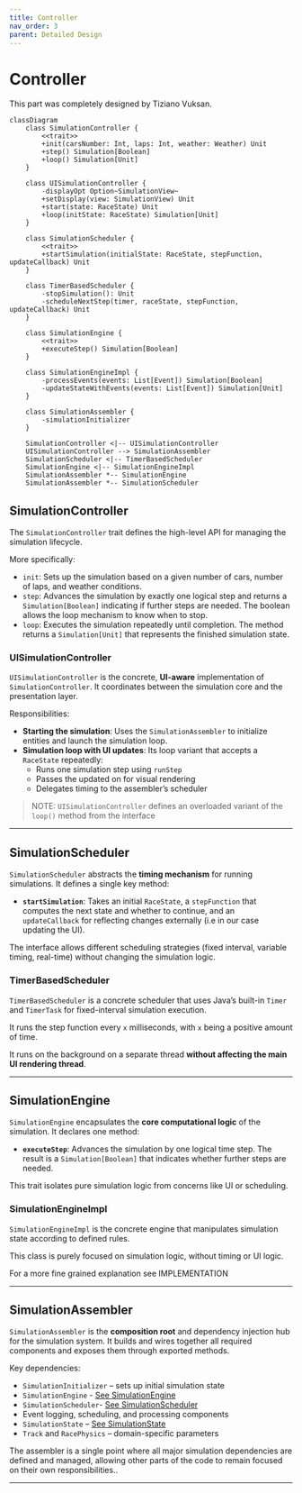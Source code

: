 ```yaml
---
title: Controller
nav_order: 3
parent: Detailed Design
---
```


# Controller

This part was completely designed by Tiziano Vuksan.

```mermaid
classDiagram
    class SimulationController {
        <<trait>>
        +init(carsNumber: Int, laps: Int, weather: Weather) Unit
        +step() Simulation[Boolean]
        +loop() Simulation[Unit]
    }

    class UISimulationController {
        -displayOpt Option~SimulationView~
        +setDisplay(view: SimulationView) Unit
        +start(state: RaceState) Unit
        +loop(initState: RaceState) Simulation[Unit]
    }

    class SimulationScheduler {
        <<trait>>
        +startSimulation(initialState: RaceState, stepFunction, updateCallback) Unit
    }

    class TimerBasedScheduler {
        -stopSimulation(): Unit
        -scheduleNextStep(timer, raceState, stepFunction, updateCallback) Unit
    }

    class SimulationEngine {
        <<trait>>
        +executeStep() Simulation[Boolean]
    }

    class SimulationEngineImpl {
        -processEvents(events: List[Event]) Simulation[Boolean]
        -updateStateWithEvents(events: List[Event]) Simulation[Unit]
    }

    class SimulationAssembler {
        -simulationInitializer
    }

    SimulationController <|-- UISimulationController
    UISimulationController --> SimulationAssembler
    SimulationScheduler <|-- TimerBasedScheduler
    SimulationEngine <|-- SimulationEngineImpl
    SimulationAssembler *-- SimulationEngine
    SimulationAssembler *-- SimulationScheduler

```

## SimulationController

The `SimulationController` trait defines the high-level API for managing the simulation lifecycle.

More specifically:

- `init`: Sets up the simulation based on a given number of cars, number of laps, and weather
  conditions.
- `step`: Advances the simulation by exactly one logical step and returns a `Simulation[Boolean]`
  indicating if further steps are needed. The boolean allows the loop mechanism to know when to stop.
- `loop`: Executes the simulation repeatedly until completion. The method returns a `Simulation[Unit]`
  that represents the finished simulation state.


### UISimulationController

`UISimulationController` is the concrete, **UI-aware** implementation of `SimulationController`. It coordinates between
the simulation core and the presentation layer.

Responsibilities:

- **Starting the simulation**: Uses the `SimulationAssembler` to initialize entities and launch the simulation loop.
- **Simulation loop with UI updates**: Its loop variant that accepts a `RaceState` repeatedly:
    - Runs one simulation step using `runStep`
    - Passes the updated on for visual rendering
    - Delegates timing to the assembler’s scheduler

> NOTE: `UISimulationController` defines an overloaded variant of the `loop()` method from the interface

---

## SimulationScheduler

`SimulationScheduler` abstracts the **timing mechanism** for running simulations. It defines a single key method:

- **`startSimulation`**: Takes an initial `RaceState`, a `stepFunction` that computes the next state and whether to
  continue, and an `updateCallback` for reflecting changes externally (i.e in our case updating the UI).

The interface allows different scheduling strategies (fixed interval, variable timing, real-time) without changing the
simulation logic.

### TimerBasedScheduler

`TimerBasedScheduler` is a concrete scheduler that uses Java’s built-in `Timer` and `TimerTask` for fixed-interval
simulation execution.


It runs the step function every `x` milliseconds, with `x` being a positive amount of time.

It runs on the background on a separate thread **without affecting the main UI rendering thread**.

---

## SimulationEngine

`SimulationEngine` encapsulates the **core computational logic** of the simulation. It declares one method:

- **`executeStep`**: Advances the simulation by one logical time step. The result is a `Simulation[Boolean]` that
  indicates whether further steps are needed.

This trait isolates pure simulation logic from concerns like UI or scheduling.

### SimulationEngineImpl

`SimulationEngineImpl` is the concrete engine that manipulates simulation state according to defined rules.

This class is purely focused on simulation logic, without timing or UI logic.

For a more fine grained explanation see IMPLEMENTATION

---

## SimulationAssembler

`SimulationAssembler` is the **composition root** and dependency injection hub for the simulation system. It builds and
wires together all required components and exposes them through exported methods.

Key dependencies:

  - `SimulationInitializer` – sets up initial simulation state
  - `SimulationEngine` - [See SimulationEngine](#simulationengine)
  - `SimulationScheduler`- [See SimulationScheduler](#simulationscheduler)
  - Event logging, scheduling, and processing components
  - `SimulationState` – [See SimulationState](../model/vuksan/simulation.md#simulationstate)
  - `Track` and `RacePhysics` – domain-specific parameters

The assembler is a single point where all major simulation dependencies are defined and managed, allowing other parts of the code to remain
focused on their own responsibilities..

---
